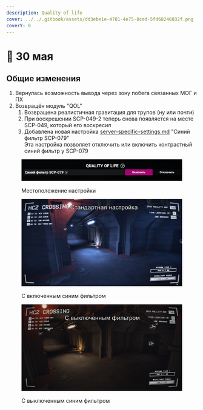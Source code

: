 ```yaml
---
description: Quality of life
cover: ../../.gitbook/assets/dd3ebe1e-4781-4e75-8ced-5fd68246032f.png
coverY: 0
---
```


# 🌿 30 мая

## Общие изменения

1. Вернулась возможность вывода через зону побега связанных МОГ и ПХ
2. Возвращён модуль "QOL"
   1. Возвращена реалистичная гравитация для трупов (ну или почти)
   2. При воскрешении SCP-049-2 теперь снова появляется на месте SCP-049, который его воскресил
   3. Добавлена новая настройка [server-specific-settings.md](../../newbies/obshii-spisok/server-specific-settings.md "mention") "Синий фильтр SCP-079"\
      Эта настройка позволяет отключить или включить контрастный синий фильтр у SCP-079

<figure><img src="../../.gitbook/assets/image (27).png" alt=""><figcaption><p>Местоположение настройки</p></figcaption></figure>

<figure><img src="../../.gitbook/assets/image (2) (1).png" alt=""><figcaption><p>С включенным синим фильтром</p></figcaption></figure>

<figure><img src="../../.gitbook/assets/image (3) (1).png" alt=""><figcaption><p>С выключенным синим фильтром</p></figcaption></figure>
